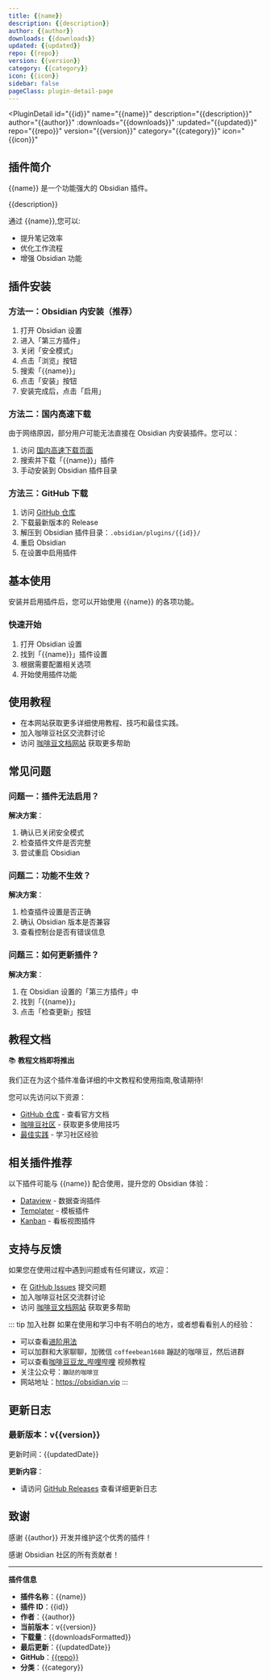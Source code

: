 ```yaml
---
title: {{name}}
description: {{description}}
author: {{author}}
downloads: {{downloads}}
updated: {{updated}}
repo: {{repo}}
version: {{version}}
category: {{category}}
icon: {{icon}}
sidebar: false
pageClass: plugin-detail-page
---
```


<PluginDetail
  id="{{id}}"
  name="{{name}}"
  description="{{description}}"
  author="{{author}}"
  :downloads="{{downloads}}"
  :updated="{{updated}}"
  repo="{{repo}}"
  version="{{version}}"
  category="{{category}}"
  icon="{{icon}}"
>

<!-- AUTO_GENERATED_START -->
## 插件简介

{{name}} 是一个功能强大的 Obsidian 插件。

{{description}}

通过 {{name}},您可以:

- 提升笔记效率
- 优化工作流程
- 增强 Obsidian 功能

<!-- AUTO_GENERATED_END -->

<!-- AUTO_GENERATED_START -->
## 插件安装

### 方法一：Obsidian 内安装（推荐）

1. 打开 Obsidian 设置
2. 进入「第三方插件」
3. 关闭「安全模式」
4. 点击「浏览」按钮
5. 搜索「{{name}}」
6. 点击「安装」按钮
7. 安装完成后，点击「启用」

### 方法二：国内高速下载

由于网络原因，部分用户可能无法直接在 Obsidian 内安装插件。您可以：

1. 访问 [国内高速下载页面](/zh/documentation/obsidian-plugins-download.html)
2. 搜索并下载「{{name}}」插件
3. 手动安装到 Obsidian 插件目录

### 方法三：GitHub 下载

1. 访问 [GitHub 仓库](https://github.com/{{repo}})
2. 下载最新版本的 Release
3. 解压到 Obsidian 插件目录：`.obsidian/plugins/{{id}}/`
4. 重启 Obsidian
5. 在设置中启用插件

## 基本使用

安装并启用插件后，您可以开始使用 {{name}} 的各项功能。

### 快速开始

1. 打开 Obsidian 设置
2. 找到「{{name}}」插件设置
3. 根据需要配置相关选项
4. 开始使用插件功能

<!-- AUTO_GENERATED_END -->

<!-- CUSTOM_CONTENT_START:tutorial -->
## 使用教程

- 在本网站获取更多详细使用教程、技巧和最佳实践。
- 加入咖啡豆社区交流群讨论
- 访问 [咖啡豆文档网站](https://obsidian.vip) 获取更多帮助

<!-- CUSTOM_CONTENT_END:tutorial -->

<!-- SHARED_CONTENT_START -->
## 常见问题

### 问题一：插件无法启用？

**解决方案**：
1. 确认已关闭安全模式
2. 检查插件文件是否完整
3. 尝试重启 Obsidian

### 问题二：功能不生效？

**解决方案**：
1. 检查插件设置是否正确
2. 确认 Obsidian 版本是否兼容
3. 查看控制台是否有错误信息

### 问题三：如何更新插件？

**解决方案**：
1. 在 Obsidian 设置的「第三方插件」中
2. 找到「{{name}}」
3. 点击「检查更新」按钮

## 教程文档

📚 **教程文档即将推出**

我们正在为这个插件准备详细的中文教程和使用指南,敬请期待!

您可以先访问以下资源：
- [GitHub 仓库](https://github.com/{{repo}}) - 查看官方文档
- [咖啡豆社区](/zh/bases/) - 获取更多使用技巧
- [最佳实践](/zh/best-practices/) - 学习社区经验

## 相关插件推荐

以下插件可能与 {{name}} 配合使用，提升您的 Obsidian 体验：

- [Dataview](/zh/plugins/dataview.html) - 数据查询插件
- [Templater](/zh/plugins/templater-obsidian.html) - 模板插件
- [Kanban](/zh/plugins/obsidian-kanban.html) - 看板视图插件

## 支持与反馈

如果您在使用过程中遇到问题或有任何建议，欢迎：

- 在 [GitHub Issues](https://github.com/{{repo}}/issues) 提交问题
- 加入咖啡豆社区交流群讨论
- 访问 [咖啡豆文档网站](https://obsidian.vip) 获取更多帮助

::: tip 加入社群
如果在使用和学习中有不明白的地方，或者想看看别人的经验：
- 可以查看[进阶用法](/zh/advanced)
- 可以加群和大家聊聊，加微信 `coffeebean1688` 蹦跶的咖啡豆，然后进群
- 可以查看[咖啡豆豆龙_哔哩哔哩](https://space.bilibili.com/618777356) 视频教程
- 关注公众号：`蹦跶的咖啡豆`
- 网站地址：https://obsidian.vip
:::
<!-- SHARED_CONTENT_END -->

<!-- AUTO_GENERATED_START -->
## 更新日志

### 最新版本：v{{version}}

更新时间：{{updatedDate}}

**更新内容**：
- 请访问 [GitHub Releases](https://github.com/{{repo}}/releases) 查看详细更新日志

## 致谢

感谢 {{author}} 开发并维护这个优秀的插件！

感谢 Obsidian 社区的所有贡献者！

---

**插件信息**
- **插件名称**：{{name}}
- **插件 ID**：{{id}}
- **作者**：{{author}}
- **当前版本**：v{{version}}
- **下载量**：{{downloadsFormatted}}
- **最后更新**：{{updatedDate}}
- **GitHub**：[{{repo}}](https://github.com/{{repo}})
- **分类**：{{category}}
<!-- AUTO_GENERATED_END -->

</PluginDetail>

